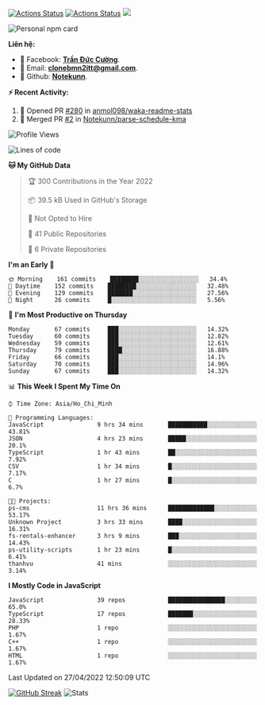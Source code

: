 [![Actions Status](https://github.com/Notekunn/Notekunn/workflows/wakatime-stats/badge.svg)](https://github.com/Notekunn/Notekunn/actions)
[![Actions Status](https://github.com/Notekunn/Notekunn/workflows/update-gh-activity/badge.svg)](https://github.com/Notekunn/Notekunn/actions)
![](https://visitor-badge.glitch.me/badge?page_id=notekunn.notekunn)

<!--![Notekunn](https://count.getloli.com/get/@notekunn)-->

<!--![Meme](https://media1.tenor.com/images/1c6140897565e34a4e98f618e220dc0d/tenor.gif)-->

![Personal npm card](https://i.imgur.com/mi8nZo1.png)

**Liên hệ:**

- 🐋 Facebook: **[Trần Đức Cường](https://www.facebook.com/ShiinDz)**.
- 🐍 Email: **[clonebmn2itt@gmail.com](mailto:clonebmn2itt@gmail.com)**.
- 🐬 Github: **[Notekunn](https://github.com/Notekunn)**.

**:zap: Recent Activity:**

<!--START_SECTION:activity-->
1. 💪 Opened PR [#280](https://github.com/anmol098/waka-readme-stats/pull/280) in [anmol098/waka-readme-stats](https://github.com/anmol098/waka-readme-stats)
2. 🎉 Merged PR [#2](https://github.com/Notekunn/parse-schedule-kma/pull/2) in [Notekunn/parse-schedule-kma](https://github.com/Notekunn/parse-schedule-kma)
<!--END_SECTION:activity-->

<!--START_SECTION:waka-->
![Profile Views](http://img.shields.io/badge/Profile%20Views-1-blue)

![Lines of code](https://img.shields.io/badge/From%20Hello%20World%20I%27ve%20Written-332%20Thousand%20lines%20of%20code-blue)

**🐱 My GitHub Data** 

> 🏆 300 Contributions in the Year 2022
 > 
> 📦 39.5 kB Used in GitHub's Storage 
 > 
> 🚫 Not Opted to Hire
 > 
> 📜 41 Public Repositories 
 > 
> 🔑 6 Private Repositories  
 > 
**I'm an Early 🐤** 

```text
🌞 Morning    161 commits    ████████░░░░░░░░░░░░░░░░░   34.4% 
🌆 Daytime    152 commits    ████████░░░░░░░░░░░░░░░░░   32.48% 
🌃 Evening    129 commits    ███████░░░░░░░░░░░░░░░░░░   27.56% 
🌙 Night      26 commits     █░░░░░░░░░░░░░░░░░░░░░░░░   5.56%

```
📅 **I'm Most Productive on Thursday** 

```text
Monday       67 commits     ███░░░░░░░░░░░░░░░░░░░░░░   14.32% 
Tuesday      60 commits     ███░░░░░░░░░░░░░░░░░░░░░░   12.82% 
Wednesday    59 commits     ███░░░░░░░░░░░░░░░░░░░░░░   12.61% 
Thursday     79 commits     ████░░░░░░░░░░░░░░░░░░░░░   16.88% 
Friday       66 commits     ███░░░░░░░░░░░░░░░░░░░░░░   14.1% 
Saturday     70 commits     ███░░░░░░░░░░░░░░░░░░░░░░   14.96% 
Sunday       67 commits     ███░░░░░░░░░░░░░░░░░░░░░░   14.32%

```


📊 **This Week I Spent My Time On** 

```text
⌚︎ Time Zone: Asia/Ho_Chi_Minh

💬 Programming Languages: 
JavaScript               9 hrs 34 mins       ███████████░░░░░░░░░░░░░░   43.81% 
JSON                     4 hrs 23 mins       █████░░░░░░░░░░░░░░░░░░░░   20.1% 
TypeScript               1 hr 43 mins        ██░░░░░░░░░░░░░░░░░░░░░░░   7.92% 
CSV                      1 hr 34 mins        █░░░░░░░░░░░░░░░░░░░░░░░░   7.17% 
C                        1 hr 27 mins        █░░░░░░░░░░░░░░░░░░░░░░░░   6.7%

🐱‍💻 Projects: 
ps-cms                   11 hrs 36 mins      █████████████░░░░░░░░░░░░   53.17% 
Unknown Project          3 hrs 33 mins       ████░░░░░░░░░░░░░░░░░░░░░   16.31% 
fs-rentals-enhancer      3 hrs 9 mins        ███░░░░░░░░░░░░░░░░░░░░░░   14.43% 
ps-utility-scripts       1 hr 23 mins        █░░░░░░░░░░░░░░░░░░░░░░░░   6.41% 
thanhvu                  41 mins             ░░░░░░░░░░░░░░░░░░░░░░░░░   3.14%

```

**I Mostly Code in JavaScript** 

```text
JavaScript               39 repos            ████████████████░░░░░░░░░   65.0% 
TypeScript               17 repos            ███████░░░░░░░░░░░░░░░░░░   28.33% 
PHP                      1 repo              ░░░░░░░░░░░░░░░░░░░░░░░░░   1.67% 
C++                      1 repo              ░░░░░░░░░░░░░░░░░░░░░░░░░   1.67% 
HTML                     1 repo              ░░░░░░░░░░░░░░░░░░░░░░░░░   1.67%

```



 Last Updated on 27/04/2022 12:50:09 UTC
<!--END_SECTION:waka-->
<!--START_SECTION:random-qoutes-->
<!--END_SECTION:random-qoutes-->

[![GitHub Streak](http://github-readme-streak-stats.herokuapp.com?user=notekunn&theme=radical&date_format=j%2Fn%5B%2FY%5D)](https://git.io/streak-stats)
![Stats](https://github-readme-stats.vercel.app/api?username=notekunn&show_icons=true&theme=radical&count_private=true)

